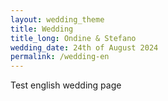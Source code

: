 ```yaml
---
layout: wedding_theme
title: Wedding
title_long: Ondine & Stefano
wedding_date: 24th of August 2024
permalink: /wedding-en
---
```



Test english wedding page

